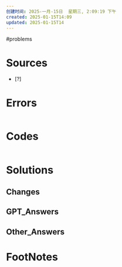 ```yaml
---
创建时间: 2025-一月-15日  星期三, 2:09:19 下午
created: 2025-01-15T14:09
updated: 2025-01-15T14
---
```

#problems 

# Sources

- [?] 


# Errors
```bash

```

# Codes

```python

```

# Solutions


## Changes


## GPT_Answers


## Other_Answers


# FootNotes
